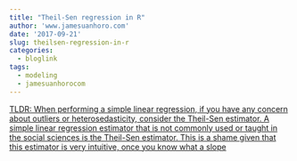 ```yaml
---
title: "Theil-Sen regression in R"
author: 'www.jamesuanhoro.com'
date: '2017-09-21'
slug: theilsen-regression-in-r
categories:
  - bloglink
tags:
  - modeling
  - jamesuanhorocom
---
```


[TLDR: When performing a simple linear regression, if you have any concern about outliers or heterosedasticity, consider the Theil-Sen estimator. A simple linear regression estimator that is not commonly used or taught in the social sciences is the Theil-Sen estimator. This is a shame given that this estimator is very intuitive, once you know what a slope<i class="fas fa-external-link-alt"></i>](https://www.jamesuanhoro.com/post/2017/09/21/theil-sen-regression-in-r/)

